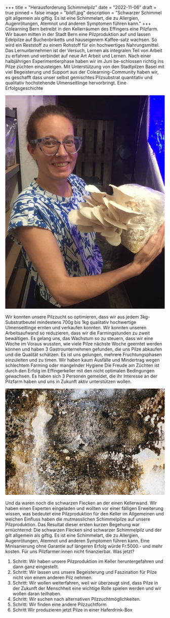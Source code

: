 +++
title = "Herausforderung Schimmelpilz"
date = "2022-11-06"
draft = true
pinned = false
image = "bild1.jpg"
description = "Schwarzer Schimmel gilt allgemein als giftig. Es ist eine Schimmelart, die zu Allergien, Augenrötungen, Atemnot und anderen Symptomen führen kann."
+++
Colearning Bern betreibt in den Kellerräumen des Effingers eine Pilzfarm. Wir bauen mitten in der Stadt Bern eine Pilzproduktion auf und lassen Edelpilze auf Buchenbriketts und hauseigenem Kaffee-satz wachsen. So wird ein Reststoff zu einem Rohstoff für ein hochwertiges Nahrungsmittel. Das Lernunternehmen ist der Versuch, Lernen als integralen Teil von Arbeit zu erfahren und verbindet auf neue Art Arbeit und Lernen. Nach einer halbjährigen Experimentierphase haben wir im Juni be-schlossen richtig ins Pilze züchten einzusteigen. Mit Unterstützung von den Stadtpilzen Basel mit viel Begeisterung und Support aus der Colearning-Community haben wir, es geschafft dass unser selbst gemischtes Pilzsubstrat quantitativ und qualitativ hochstehende Ulmenseitlinge hervorbringt. Eine Erfolgsgeschichte

![](bild2.jpg)

Wir konnten unsere Pilzzucht so optimieren, dass wir aus jedem 3kg-Substratbeutel mindestens 700g bis 1kg qualitativ hochwertige Ulmenseitlinge ernten und verkaufen konnten. Wir konnten unseren Arbeitsaufwand so reduzieren, dass wir die Farmingstunden zu zweit bewältigen. Es gelang uns, das Wachstum so zu steuern, dass wir eine Woche im Voraus wussten, wie viele Pilze nächste Woche geerntet werden können und haben 3 Gastrounternehmen gefunden, die uns Pilze abkaufen und die Qualität schätzen. Es ist uns gelungen, mehrere Fruchtungsphasen einzuleiten und zu timen. Wir haben kaum Ausfälle und Mindertrag wegen schlechtem Farming oder mangelnder Hygiene Die Freude am Züchten ist durch den Erfolg im Effingerkeller mit den nicht optimalen Bedingungen gewachsen. Es haben sich 3 Personen gemeldet, die ihr Interesse an der Pilzfarm haben und uns in Zukunft aktiv unterstützen wollen.

![](bild1.jpg)

Und da waren noch die schwarzen Flecken an der einen Kellerwand. Wir haben einen Experten eingeladen und wollten vor einer fälligen Erweiterung wissen, was bedeutet eine Pilzproduktion für den Keller im Allgemeinen und welchen Einfluss haben die mutmasslichen Schimmelpilze auf unsere Pilzproduktion. Das Resultat dieser ersten kurzen Begehung war ernüchternd: Die schwarzen Flecken sind schwarzer Schimmelpilz und der gilt allgemein als giftig. Es ist eine Schimmelart, die zu Allergien, Augenrötungen, Atemnot und anderen Symptomen führen kann. Eine Minisanierung ohne Garantie auf längeren Erfolg würde Fr.5000.- und mehr kosten. Für uns Pilzfarmer:innen nicht finanzierbar. Was jetzt? 

1. Schritt: Wir haben unsere Pilzproduktion im Keller heruntergefahren und dann ganz eingestellt. 
2. Schritt: Wir lassen uns unsere Begeisterung und Faszination für Pilze nicht von einem anderen Pilz nehmen. 
3. Schritt: Wir wollen weiterfahren, weil wir überzeugt sind, dass Pilze in der Zukunft der Menschheit eine wichtige Rolle spielen werden und wir wollen daran teilhaben. 
4. Schritt: Wir suchen nach alternativen Pilzzuchtmöglichkeiten.
5. Schritt: Wir finden eine andere Pilzzuchtform
6. Schritt Wir produzieren jetzt Pilze in einer Haferdrink-Box